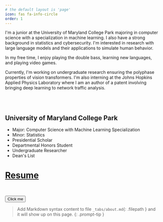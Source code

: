 ```yaml
---
# the default layout is 'page'
icon: fas fa-info-circle
order: 1
---
```


I'm a junior at the University of Maryland College Park majoring in computer science with a specialization in machine learning. I also have a strong background in statistics and cybersecurity. I'm interested in research with large language models and their applications to simulate human behavior.

In my free time, I enjoy playing the double bass, learning new languages, and playing video games.

Currently, I'm working on undergraduate research ensuring the polyphase properties of vision transformers. I'm also interning at the Johns Hopkins Applied Physics Laboratory where I am an author of a patent involving bringing deep learning to network traffic analysis.

<br/><br/>

## University of Maryland College Park
 - Major: Computer Science with Machine Learning Specialization
 - Minor: Statistics
 - Presidential Scholar
 - Departmental Honors Student
 - Undergraduate Researcher
 - Dean's List

# [Resume](http://www.google.com)

<br/>

<button name="button" onclick="http://www.google.com">Click me</button>



> Add Markdown syntax content to file `_tabs/about.md`{: .filepath } and it will show up on this page.
{: .prompt-tip }
